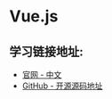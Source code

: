 # Vue.js

## 学习链接地址:
* [官网 - 中文](https://cn.vuejs.org/)
* [GitHub - 开源源码地址](https://github.com/vuejs/vue)
